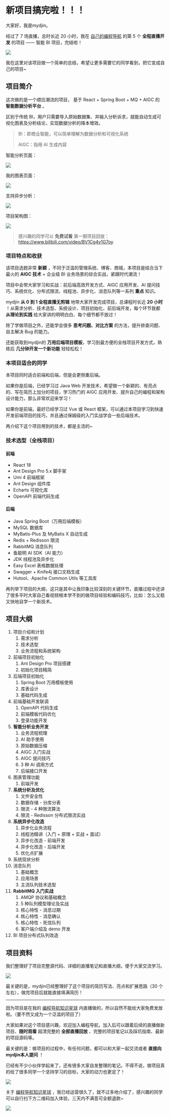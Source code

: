 # 新项目搞完啦！！！

大家好，我是mydjin。

经过了 7 场直播，总时长近 20 小时，我在 [自己的编程导航](https://mp.weixin.qq.com/s?__biz=MzI1NDczNTAwMA==&mid=2247539132&idx=2&sn=45af016dee0c03491750f76ba8fdbd25&chksm=e9c2be4bdeb5375d3253155b4053263109a631620b7cb9074e2fe1b4a5b1604ef92c522b606e&token=145986907&lang=zh_CN#rd) 的第 5 个 **全程直播开发** 的项目 ——  智能 BI 项目，完结啦！

![](https://www.codefather.cn/img/image-20220419224055491.png)

我在这里对该项目做一个简单的总结，希望让更多需要它的同学看到，把它变成自己的项目~



## 项目简介

这次做的是一个顺应潮流的项目， 基于 React + Spring Boot + MQ + AIGC 的 **智能数据分析平台** 。

区别于传统 BI，用户只需要导入原始数据集、并输入分析诉求，就能自动生成可视化图表及分析结论，实现数据分析的降本增效。

>  BI：即商业智能，可以简单理解为数据分析和可视化系统
>
>  AIGC：指用 AI 生成内容



智能分析页面：

![](https://pic.yupi.icu/1/1687756780019-7fec8a50-a84a-4042-a2d4-bcf038a12c23-20230627180945775.png)



我的图表页面：

![](https://pic.yupi.icu/1/1687756761369-0df53610-d478-44e2-9404-49446163b7d6-20230627180946030.png)



支持异步分析：

![](https://pic.yupi.icu/1/1687756723426-f17cd6d3-302e-46d9-85e4-a54dbd768da3-20230627180946279.png)



项目架构图：

![](https://pic.yupi.icu/1/1687756290740-41ba43c4-24b3-400f-a77a-db9321e0a200-20230627180946397.png)

> 感兴趣的同学可以 **免费试看** 第一期项目回放：https://www.bilibili.com/video/BV1Cg4y1G7oy



### 项目特点和收获

该项目选题非常 **新颖** ，不同于泛滥的管理系统、博客、商城，本项目是结合当下最火的 **AIGC 技术** + 企业级 BI 业务场景的综合实战，紧跟时代潮流！

项目中会带大家学习和实战：前后端高效开发方式、AIGC 应用开发、AI 提问技巧、系统优化、分布式限流、线程池、异步化、消息队列等一系列 **重点** 知识。

mydjin **从 0 到 1 全程直播无剪辑** 地带大家开发完成项目，总课程时长近 **20 小时** ！从需求分析、技术选型、系统设计、项目初始化、前后端开发，每个环节我都 **从理论到实践** 给大家讲的明明白白、每个细节都不放过！

除了学做项目之外，还能学会很多 **思考问题、对比方案** 的方法，提升排查问题、自主解决 Bug 的能力。

还能获取到mydjin的 **万用后端项目模板**，学习到最方便的全栈项目开发方式，熟练后 **几分钟开发一个新功能** 轻轻松松！



### 本项目适合的同学

本项目同时适合前端和后端，但是会更侧重后端。

如果你是后端，已经学习过 Java Web 开发技术，希望做一个新颖的、有亮点的、写在简历上加分的项目，学习热门的 AIGC 应用开发、提升自己的编程和架构设计能力，那么非常欢迎来学习！

如果你是前端，最好已经学习过 Vue 或 React 框架，可以通过本项目学习到快速开发前端项目的技巧，并且通过保姆级的入门实战学会一些后端技术。

再介绍下这个项目用到的技术，都是主流的~



### 技术选型（全栈项目）

#### 前端

- React 18
- Ant Design Pro 5.x 脚手架
- Umi 4 前端框架
- Ant Design 组件库
- Echarts 可视化库
- OpenAPI 前端代码生成



#### 后端

- Java Spring Boot（万用后端模板）
- MySQL 数据库
- MyBatis-Plus 及 MyBatis X 自动生成
- Redis + Redisson 限流
- RabbitMQ 消息队列
- 鱼聪明 AI SDK（AI 能力）
- JDK 线程池及异步化
- Easy Excel 表格数据处理
- Swagger + Knife4j 接口文档生成
- Hutool、Apache Common Utils 等工具库



再列举下项目的大纲，这只是其中让我印象比较深刻的关键环节，直播过程中还讲了很多平时大家自己看视频根本学不到的做项目经验和编码技巧，比如：怎么又稳又快地自学一个新技术。



## 项目大纲

1. 项目介绍和计划
   1. 需求分析
   2. 技术选型
   3. 业务流程和系统架构
2. 前端项目初始化
   1. Ant Design Pro 项目搭建
   2. 初始化项目精简
3. 后端项目初始化
   1. Spring Boot 万用模板使用
   2. 库表设计
   3. 基础代码生成
4. 前端基础开发联调
   1. OpenAPI 代码生成
   2. 前端模板代码优化
   3. 登录功能开发
5. **智能分析业务开发**
   1. 业务流程梳理
   2. AI 助手使用
   3. 原始数据压缩
   4. AIGC 入门实战
   5. AIGC 提问技巧
   6. 3 种 AI 调用方式
   7. 后端接口开发
6. 图表管理功能
   1. 前端开发
7. **系统分析及优化**
   1. 文件安全性
   2. 数据存储 - 分库分表
   3. 限流 - 4 种限流算法
   4. 限流 - Redisson 分布式限流实战
8. **系统异步化改造**
   1. 异步化业务流程
   2. 线程池精讲（入门 + 原理 + 实战 + 面试）
   3. 异步化改造 - 前端开发
   4. 异步化改造 - 后端开发
   5. 优化点扩展
9. 系统现状分析
10. 消息队列
    1. 基础概念
    2. 应用场景
    3. 主流队列技术选型
11. **RabbitMQ 入门实战**
    1. AMQP 协议和基础概念
    2. 5 种队列模型理论及实战
    3. 核心特性 - 消息过期
    4. 核心特性 - 消息确认
    5. 核心特性 - 死信队列
    6. 客户端介绍及 demo 开发
12. BI 项目分布式队列改造



## 项目资料

我们整理好了项目完整源代码、详细的直播笔记和直播大纲，便于大家交流学习。

![](https://pic.yupi.icu/1/image-20230627181952915.png)

最关键的是，mydjin已经整理好了这个项目的简历写法、亮点和扩展思路（30 个左右），做完项目后就能直接填满简历！



---



因为项目是在我的 [编程导航知识星球](https://mp.weixin.qq.com/s?__biz=MzI1NDczNTAwMA==&mid=2247539132&idx=2&sn=45af016dee0c03491750f76ba8fdbd25&chksm=e9c2be4bdeb5375d3253155b4053263109a631620b7cb9074e2fe1b4a5b1604ef92c522b606e&token=145986907&lang=zh_CN#rd) 内直播做的，所以自然不能给大家免费发放啦。（要不然又成为一个泛滥的项目了）

大家如果对这个项目感兴趣，欢迎加入编程导航，加入后可以跟着后续的直播做新项目、**随时观看** 超清完整的 **全部直播回放** 、完整的项目笔记以及踩坑指南、最新的项目源码等。

最关键的是：做项目的过程中，有任何问题，都可以和大家一起交流或者 **直接向mydjin本人提问** ！

已经有不少小伙伴学起来了，还有很多大家自发整理的笔记。不得不说，做项目真的给了很多同学一个坚持学习的目标，大家的动力也更足了！

![](https://pic.yupi.icu/1/image-20230627182431190.png)

关于 [编程导航知识星球](https://mp.weixin.qq.com/s?__biz=MzI1NDczNTAwMA==&mid=2247539132&idx=2&sn=45af016dee0c03491750f76ba8fdbd25&chksm=e9c2be4bdeb5375d3253155b4053263109a631620b7cb9074e2fe1b4a5b1604ef92c522b606e&token=145986907&lang=zh_CN#rd) ，我已经运营很久了，就不过多地介绍了，感兴趣的同学可以自行扫下方二维码加入体验，三天内不满意可全额退款~

![](https://pic.yupi.icu/1/%E7%BB%93%E6%9D%9F.jpg)

